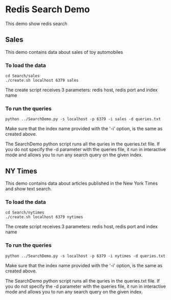# Redis Search Demo

This demo show redis search

## Sales
This demo contains data about sales of toy automobiles

### To load the data
```
cd Search/sales
./create.sh localhost 6379 sales
```
The create script receives 3 parameters: redis host, redis port and index name

### To run the queries
```
python ../SearchDemo.py -s localhost -p 6379 -i sales -d queries.txt
```

Make sure that the index name provided with the '-i' option, is the same as created above.

The SearchDemo python script runs all the quries in the queries.txt file.
If you do not specify the -d parameter with the queries file, it run in interactive mode and allows you to run any search query on the given index.

## NY Times
This demo contains data about articles published in the New York Times and show text search.

### To load the data
```
cd Search/nytimes
./create.sh localhost 6379 nytimes
```
The create script receives 3 parameters: redis host, redis port and index name

### To run the queries
```
python ../SearchDemo.py -s localhost -p 6379 -i nytimes -d queries.txt
```

Make sure that the index name provided with the '-i' option, is the same as created above.

The SearchDemo python script runs all the quries in the queries.txt file.
If you do not specify the -d parameter with the queries file, it run in interactive mode and allows you to run any search query on the given index.
